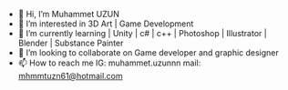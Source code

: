 - 👋 Hi, I’m Muhammet UZUN
- 👀 I’m interested in 3D Art | Game Development
- 🌱 I’m currently learning | Unity | c# | c++ | Photoshop | Illustrator | Blender | Substance Painter
- 💞️ I’m looking to collaborate on Game developer and graphic designer
- 📫 How to reach me IG: muhammet.uzunnn mail: mhmmtuzn61@hotmail.com

<!---
mhmmtuzn61/mhmmtuzn61 is a ✨ special ✨ repository because its `README.md` (this file) appears on your GitHub profile.
You can click the Preview link to take a look at your changes.
--->
